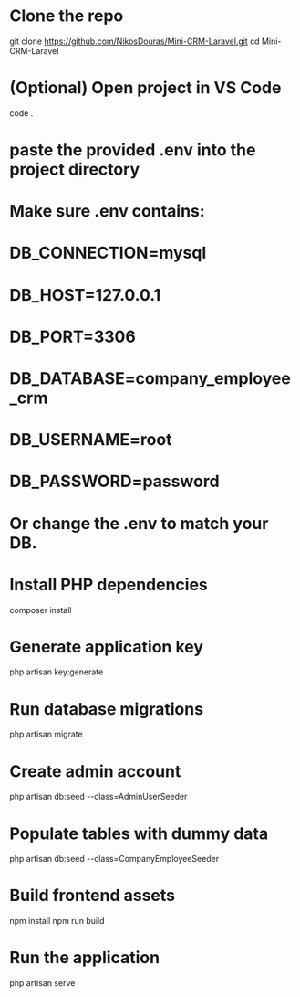 # Clone the repo
git clone https://github.com/NikosDouras/Mini-CRM-Laravel.git
cd Mini-CRM-Laravel

# (Optional) Open project in VS Code
code .

# paste the provided .env into the project directory

# Make sure .env contains:
# DB_CONNECTION=mysql
# DB_HOST=127.0.0.1
# DB_PORT=3306
# DB_DATABASE=company_employee_crm
# DB_USERNAME=root
# DB_PASSWORD=password

# Or change the .env to match your DB.

# Install PHP dependencies
composer install

# Generate application key
php artisan key:generate

# Run database migrations
php artisan migrate

# Create admin account
php artisan db:seed --class=AdminUserSeeder

# Populate tables with dummy data
php artisan db:seed --class=CompanyEmployeeSeeder

# Build frontend assets
npm install
npm run build

# Run the application
php artisan serve


